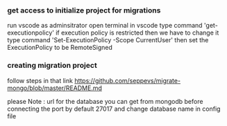 ### get access to initialize project for migrations

   run vscode as adminsitrator
   open terminal in vscode
   type command 'get-executionpolicy'
   if execution policy is restricted then we have to change it type command 'Set-ExecutionPolicy -Scope CurrentUser'
    then set the ExecutionPolicy to be RemoteSigned

### creating migration project
follow steps in that link
https://github.com/seppevs/migrate-mongo/blob/master/README.md

please Note : url for the database you can get from mongodb before connecting the port by default 27017
              and change database name in config file
